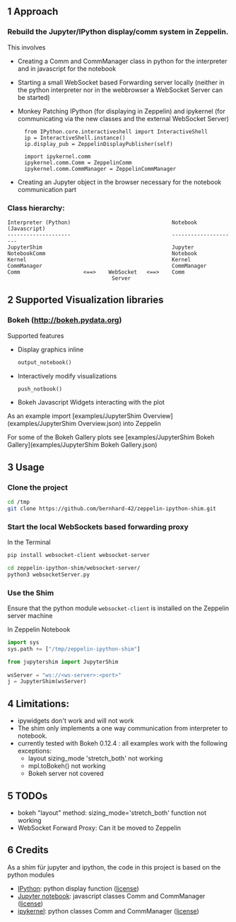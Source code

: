 ## 1 Approach

### Rebuild the Jupyter/IPython display/comm system in Zeppelin. 

This involves 

- Creating a Comm and CommManager class in python for the interpreter and in javascript for the notebook
- Starting a small WebSocket based Forwarding server locally (neither in the python interpreter nor in the webbrowser a WebSocket Server can be started)
- Monkey Patching IPython (for displaying in Zeppelin) and ipykernel (for communicating via the new classes and the external WebSocket Server)

        from IPython.core.interactiveshell import InteractiveShell
        ip = InteractiveShell.instance()
        ip.display_pub = ZeppelinDisplayPublisher(self)
        
        import ipykernel.comm
        ipykernel.comm.Comm = ZeppelinComm
        ipykernel.comm.CommManager = ZeppelinCommManager
- Creating an Jupyter object in the browser necessary for the notebook communication part


### Class hierarchy:


```
Interpreter (Python) 								Notebook (Javascript)
--------------------                                ---------------------
JupyterShim 										Jupyter
NotebookComm										Notebook
Kernel												Kernel
CommManager											CommManager
Comm					<==>	WebSocket   <==>	Comm
								 Server
```

## 2 Supported Visualization libraries

### Bokeh (http://bokeh.pydata.org)

Supported features

- Display graphics inline

	```python
	output_notebook()
	```

- Interactively modify visualizations 

	```python
	push_notbook()
	```

- Bokeh Javascript Widgets interacting with the plot

As an example import [examples/JupyterShim Overview](examples/JupyterShim Overview.json) into Zeppelin

For some of the Bokeh Gallery plots see [examples/JupyterShim Bokeh Gallery](examples/JupyterShim Bokeh Gallery.json)


## 3 Usage

### Clone the project

```bash
cd /tmp
git clone https://github.com/bernhard-42/zeppelin-ipython-shim.git
```

### Start the local WebSockets based forwarding proxy

In the Terminal

```bash
pip install websocket-client websocket-server

cd zeppelin-ipython-shim/websocket-server/
python3 websocketServer.py
```


### Use the Shim

Ensure that the python module `websocket-client` is installed on the Zeppelin server machine

In Zeppelin Notebook

```python
import sys
sys.path += ["/tmp/zeppelin-ipython-shim"]

from jupytershim import JupyterShim
  
wsServer = "ws://<ws-server>:<port>"
j = JupyterShim(wsServer)
```


## 4 Limitations:

- ipywidgets don't work and will not work
- The shim only implements a one way communication from interpreter to notebook.
- currently tested with Bokeh 0.12.4 : all examples work with the following exceptions:
	- layout sizing_mode 'stretch_both' not working
	- mpl.toBokeh() not working
	- Bokeh server not covered


## 5 TODOs

- bokeh "layout" method: sizing_mode='stretch_both' function not working
- WebSocket Forward Proxy: Can it be moved to Zeppelin


## 6 Credits

As a shim für jupyter and ipython, the code in this project is based on the python modules

- [IPython](https://github.com/ipython/ipython): python display function ([license](https://github.com/ipython/ipython/blob/master/COPYING.rst))
- [Jupyter notebook](https://github.com/jupyter/notebook): javascript classes Comm and CommManager ([license](https://github.com/jupyter/notebook/blob/master/COPYING.md))
- [ipykernel](https://github.com/ipython/ipykernel): python classes Comm and CommManager ([license](https://github.com/ipython/ipykernel/blob/master/COPYING.md))

